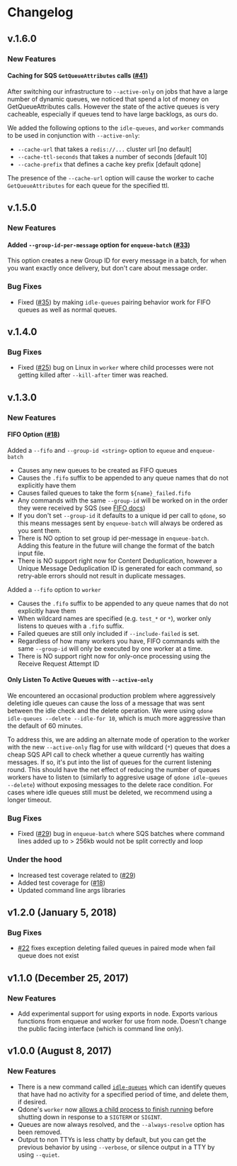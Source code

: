 # Changelog

v.1.6.0
-------

### New Features

#### Caching for SQS `GetQueueAttributes` calls ([#41](https://github.com/suredone/qdone/issues/41))

After switching our infrastructure to `--active-only` on jobs that have a large number of dynamic queues, we noticed that spend a lot of money on GetQueueAttributes calls. However the state of the active queues is very cacheable, especially if queues tend to have large backlogs, as ours do.

We added the following options to the `idle-queues`, and `worker` commands to be used in conjunction with `--active-only`:

- `--cache-url` that takes a `redis://...` cluster url [no default]
- `--cache-ttl-seconds` that takes a number of seconds [default 10]
- `--cache-prefix` that defines a cache key prefix [default qdone]

The presence of the `--cache-url` option will cause the worker to cache `GetQueueAttributes` for each queue for the specified ttl.


v.1.5.0
-------

### New Features

#### Added `--group-id-per-message` option for `enqueue-batch` ([#33](https://github.com/suredone/qdone/issues/33))

This option creates a new Group ID for every message in a batch, for when you want exactly once delivery, but don't care about message order.

### Bug Fixes

- Fixed ([#35](https://github.com/suredone/qdone/issues/35)) by making `idle-queues` pairing behavior work for FIFO queues as well as normal queues.


v.1.4.0
-------

### Bug Fixes

- Fixed ([#25](https://github.com/suredone/qdone/issues/25)) bug on Linux in `worker` where child processes were not getting killed after `--kill-after` timer was reached.


v.1.3.0
-------

### New Features

#### FIFO Option ([#18](https://github.com/suredone/qdone/issues/18))

Added a `--fifo` and `--group-id <string>` option to `equeue` and `enqueue-batch`
- Causes any new queues to be created as FIFO queues
- Causes the `.fifo` suffix to be appended to any queue names that do not explicitly have them
- Causes failed queues to take the form `${name}_failed.fifo`
- Any commands with the same `--group-id` will be worked on in the order they were received by SQS (see [FIFO docs](https://docs.aws.amazon.com/AWSSimpleQueueService/latest/SQSDeveloperGuide/FIFO-queues.html))
- If you don't set `--group-id` it defaults to a unique id per call to `qdone`, so this means messages sent by `enqueue-batch` will always be ordered as you sent them.
- There is NO option to set group id per-message in `enqueue-batch`. Adding this feature in the future will change the format of the batch input file.
- There is NO support right now for Content Deduplication, however a Unique Message Deduplication ID is generated for each command, so retry-able errors should not result in duplicate messages.

Added a `--fifo` option to `worker`
- Causes the `.fifo` suffix to be appended to any queue names that do not explicitly have them
- When wildcard names are specified (e.g. `test_*` or `*`), worker only listens to queues with a `.fifo` suffix.
- Failed queues are still only included if `--include-failed` is set.
- Regardless of how many workers you have, FIFO commands with the same `--group-id` will only be executed by one worker at a time.
- There is NO support right now for only-once processing using the Receive Request Attempt ID

#### Only Listen To Active Queues with `--active-only`

We encountered an occasional production problem where aggressively deleting idle queues can cause the loss of a message that was sent between the idle check and the delete operation. We were using `qdone idle-queues --delete --idle-for 10`, which is much more aggressive than the default of 60 minutes.

To address this, we are adding an alternate mode of operation to the worker with the new `--active-only` flag for use with wildcard (`*`) queues that does a cheap SQS API call to check whether a queue currently has waiting messages. If so, it's put into the list of queues for the current listening round. This should have the net effect of reducing the number of queues workers have to listen to (similarly to aggresive usage of `qdone idle-queues --delete`) without exposing messages to the delete race condition. For cases where idle queues still must be deleted, we recommend using a longer timeout.

### Bug Fixes

- Fixed ([#29](https://github.com/suredone/qdone/issues/29)) bug in `enqueue-batch` where SQS batches where command lines added up to > 256kb would not be split correctly and loop

### Under the hood

- Increased test coverage related to ([#29](https://github.com/suredone/qdone/issues/29))
- Added test coverage for ([#18](https://github.com/suredone/qdone/issues/18))
- Updated command line args libraries


v1.2.0 (January 5, 2018)
---------------------------

### Bug Fixes

- [#22](https://github.com/suredone/qdone/issues/22) fixes exception deleting failed queues in paired mode when fail queue does not exist


v1.1.0 (December 25, 2017)
-----------------------------

### New Features

- Add experimental support for using exports in node. Exports various functions from enqueue and worker for use from node. Doesn't change the public facing interface (which is command line only).


v1.0.0 (August 8, 2017)
--------------------------

### New Features

- There is a new command called [`idle-queues`](https://github.com/suredone/qdone#idle-queues-usage) which can identify queues that have had no activity for a specified period of time, and delete them, if desired.
- Qdone's `worker` now [allows a child process to finish running](https://github.com/suredone/qdone#shutdown-behavior) before shutting down in response to a `SIGTERM` or `SIGINT`.
- Queues are now always resolved, and the `--always-resolve` option has been removed.
- Output to non TTYs is less chatty by default, but you can get the previous behavior by using `--verbose`, or silence output in a TTY by using `--quiet`.
